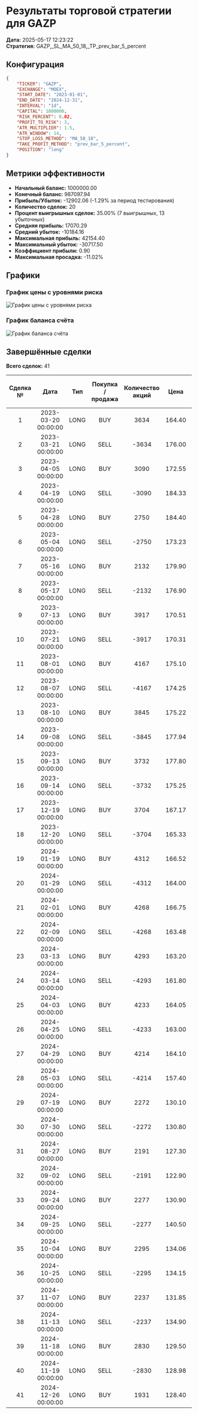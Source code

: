 # Результаты торговой стратегии для GAZP

**Дата:** 2025-05-17 12:23:22  
**Стратегия:** GAZP,_SL_MA_50_18,_TP_prev_bar_5_percent

## Конфигурация

```json
{
    "TICKER": "GAZP",
    "EXCHANGE": "MOEX",
    "START_DATE": "2023-01-01",
    "END_DATE": "2024-12-31",
    "INTERVAL": "1d",
    "CAPITAL": 1000000,
    "RISK_PERCENT": 0.02,
    "PROFIT_TO_RISK": 3,
    "ATR_MULTIPLIER": 1.5,
    "ATR_WINDOW": 14,
    "STOP_LOSS_METHOD": "MA_50_18",
    "TAKE_PROFIT_METHOD": "prev_bar_5_percent",
    "POSITION": "long"
}
```

## Метрики эффективности

- **Начальный баланс:** 1000000.00
- **Конечный баланс:** 987097.94
- **Прибыль/Убыток:** -12902.06 (-1.29% за период тестирования)
- **Количество сделок:** 20
- **Процент выигрышных сделок:** 35.00% (7 выигрышных, 13 убыточных)
- **Средняя прибыль:** 17070.29
- **Средний убыток:** -10184.16
- **Максимальная прибыль:** 42154.40
- **Максимальный убыток:** -30717.50
- **Коэффициент прибыли:** 0.90
- **Максимальная просадка:** -11.02%

## Графики

### График цены с уровнями риска

![График цены с уровнями риска](GAZP,_SL_MA_50_18,_TP_prev_bar_5_percent,_Price_Risk_Levels.jpg)

### График баланса счёта

![График баланса счёта](GAZP,_SL_MA_50_18,_TP_prev_bar_5_percent,_Balance.jpg)

## Завершённые сделки

**Всего сделок:** 41

| Сделка № | Дата | Тип | Покупка / продажа | Количество акций | Цена | Stop Loss в момент сделки | Take Profit в момент сделки | Прибыль / убыток | Прибыль / убыток с учётом комиссии |
|:--------:|:----:|:---:|:-----------------:|:----------------:|:----:|:-------------------------:|:---------------------------:|:----------------:|:----------------------------------:|
| 1 | 2023-03-20 00:00:00 | LONG | BUY | 3634 | 164.40 | 158.80 | 171.45 | 0.00 | -298.71 |
| 2 | 2023-03-21 00:00:00 | LONG | SELL | -3634 | 176.00 | 158.80 | 171.45 | 42154.40 | 41535.89 |
| 3 | 2023-04-05 00:00:00 | LONG | BUY | 3090 | 172.55 | 165.91 | 183.46 | 0.00 | -266.59 |
| 4 | 2023-04-19 00:00:00 | LONG | SELL | -3090 | 184.33 | 178.35 | 183.46 | 36400.20 | 35848.82 |
| 5 | 2023-04-28 00:00:00 | LONG | BUY | 2750 | 184.40 | 176.56 | 195.58 | 0.00 | -253.55 |
| 6 | 2023-05-04 00:00:00 | LONG | SELL | -2750 | 173.23 | 177.51 | 195.58 | -30717.50 | -31209.24 |
| 7 | 2023-05-16 00:00:00 | LONG | BUY | 2132 | 179.90 | 177.40 | 188.89 | 0.00 | -191.77 |
| 8 | 2023-05-17 00:00:00 | LONG | SELL | -2132 | 176.90 | 177.40 | 188.89 | -6396.00 | -6776.35 |
| 9 | 2023-07-13 00:00:00 | LONG | BUY | 3917 | 170.51 | 167.81 | 177.96 | 0.00 | -333.94 |
| 10 | 2023-07-21 00:00:00 | LONG | SELL | -3917 | 170.31 | 171.39 | 177.96 | -783.40 | -1450.90 |
| 11 | 2023-08-01 00:00:00 | LONG | BUY | 4167 | 175.10 | 169.09 | 184.35 | 0.00 | -364.82 |
| 12 | 2023-08-07 00:00:00 | LONG | SELL | -4167 | 174.25 | 173.56 | 184.35 | -3541.95 | -4269.82 |
| 13 | 2023-08-10 00:00:00 | LONG | BUY | 3845 | 175.22 | 171.48 | 184.54 | 0.00 | -336.86 |
| 14 | 2023-09-08 00:00:00 | LONG | SELL | -3845 | 177.94 | 178.83 | 184.54 | 10458.40 | 9779.45 |
| 15 | 2023-09-13 00:00:00 | LONG | BUY | 3732 | 177.80 | 176.02 | 187.83 | 0.00 | -331.77 |
| 16 | 2023-09-14 00:00:00 | LONG | SELL | -3732 | 175.25 | 176.02 | 187.83 | -9516.60 | -10175.39 |
| 17 | 2023-12-19 00:00:00 | LONG | BUY | 3704 | 167.17 | 165.62 | 175.35 | 0.00 | -309.60 |
| 18 | 2023-12-20 00:00:00 | LONG | SELL | -3704 | 165.33 | 165.62 | 175.35 | -6815.36 | -7431.15 |
| 19 | 2024-01-19 00:00:00 | LONG | BUY | 4312 | 166.52 | 162.65 | 174.01 | 0.00 | -359.02 |
| 20 | 2024-01-29 00:00:00 | LONG | SELL | -4312 | 164.00 | 164.94 | 174.01 | -10866.24 | -11578.84 |
| 21 | 2024-02-01 00:00:00 | LONG | BUY | 4268 | 166.75 | 163.23 | 175.89 | 0.00 | -355.84 |
| 22 | 2024-02-09 00:00:00 | LONG | SELL | -4268 | 163.48 | 163.23 | 175.89 | -13956.36 | -14661.07 |
| 23 | 2024-03-13 00:00:00 | LONG | BUY | 4293 | 163.20 | 161.83 | 171.14 | 0.00 | -350.31 |
| 24 | 2024-03-14 00:00:00 | LONG | SELL | -4293 | 161.80 | 161.83 | 171.14 | -6010.20 | -6707.81 |
| 25 | 2024-04-03 00:00:00 | LONG | BUY | 4233 | 164.05 | 160.77 | 171.57 | 0.00 | -347.21 |
| 26 | 2024-04-25 00:00:00 | LONG | SELL | -4233 | 163.00 | 163.69 | 171.57 | -4444.65 | -5136.85 |
| 27 | 2024-04-29 00:00:00 | LONG | BUY | 4214 | 164.10 | 163.13 | 173.49 | 0.00 | -345.76 |
| 28 | 2024-05-03 00:00:00 | LONG | SELL | -4214 | 157.40 | 163.13 | 173.49 | -28233.80 | -28911.20 |
| 29 | 2024-07-19 00:00:00 | LONG | BUY | 2272 | 130.10 | 127.60 | 136.95 | 0.00 | -147.79 |
| 30 | 2024-07-30 00:00:00 | LONG | SELL | -2272 | 130.80 | 134.00 | 136.95 | 1590.40 | 1294.02 |
| 31 | 2024-08-27 00:00:00 | LONG | BUY | 2191 | 127.30 | 120.67 | 133.77 | 0.00 | -139.46 |
| 32 | 2024-09-02 00:00:00 | LONG | SELL | -2191 | 122.90 | 127.66 | 133.77 | -9640.40 | -9914.49 |
| 33 | 2024-09-24 00:00:00 | LONG | BUY | 2277 | 130.90 | 126.02 | 136.80 | 0.00 | -149.03 |
| 34 | 2024-09-25 00:00:00 | LONG | SELL | -2277 | 140.50 | 126.02 | 136.80 | 21859.20 | 21550.21 |
| 35 | 2024-10-04 00:00:00 | LONG | BUY | 2295 | 134.06 | 127.50 | 142.34 | 0.00 | -153.83 |
| 36 | 2024-10-25 00:00:00 | LONG | SELL | -2295 | 134.15 | 134.50 | 142.34 | 206.55 | -101.22 |
| 37 | 2024-11-07 00:00:00 | LONG | BUY | 2237 | 131.85 | 130.73 | 139.18 | 0.00 | -147.47 |
| 38 | 2024-11-13 00:00:00 | LONG | SELL | -2237 | 134.90 | 135.36 | 139.18 | 6822.85 | 6524.49 |
| 39 | 2024-11-18 00:00:00 | LONG | BUY | 2830 | 129.50 | 131.01 | 141.81 | 0.00 | -183.24 |
| 40 | 2024-11-19 00:00:00 | LONG | SELL | -2830 | 128.98 | 131.01 | 141.81 | -1471.60 | -1837.35 |
| 41 | 2024-12-26 00:00:00 | LONG | BUY | 1931 | 128.40 | 123.35 | 134.45 | 0.00 | -123.97 |
